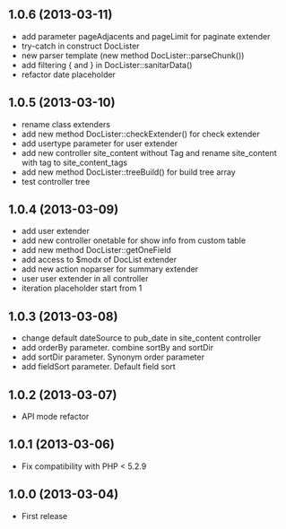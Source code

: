 ## 1.0.6 (2013-03-11)
* add parameter pageAdjacents and pageLimit for paginate extender
* try-catch in construct DocLister
* new parser template (new method DocLister::parseChunk())
* add filtering { and } in DocLister::sanitarData()
* refactor date placeholder

## 1.0.5 (2013-03-10)
* rename class extenders
* add new method DocLister::checkExtender() for check extender
* add usertype parameter for user extender
* add new controller site_content without Tag and rename site_content with tag to site_content_tags
* add new method DocLister::treeBuild() for build tree array
* test controller tree

## 1.0.4 (2013-03-09)
* add user extender
* add new controller onetable for show info from custom table
* add new method DocLister::getOneField
* add access to $modx of DocList extender
* add new action noparser for summary extender
* user user extender in all controller
* iteration placeholder start from 1

## 1.0.3 (2013-03-08)
* change default dateSource to pub_date in site_content controller
* add orderBy parameter. combine sortBy and sortDir
* add sortDir parameter. Synonym order parameter
* add fieldSort parameter. Default field sort

## 1.0.2 (2013-03-07)
* API mode refactor

## 1.0.1 (2013-03-06)
* Fix compatibility with PHP < 5.2.9

## 1.0.0 (2013-03-04)
* First release